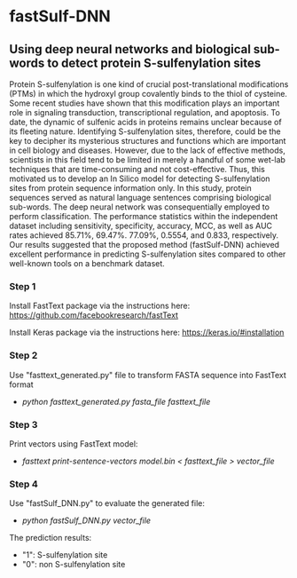 # fastSulf-DNN
## Using deep neural networks and biological sub-words to detect protein S-sulfenylation sites

Protein S-sulfenylation is one kind of crucial post-translational modifications (PTMs) in which the hydroxyl group covalently binds to the thiol of cysteine. Some recent studies have shown that this modification plays an important role in signaling transduction, transcriptional regulation, and apoptosis. To date, the dynamic of sulfenic acids in proteins remains unclear because of its fleeting nature. Identifying S-sulfenylation sites, therefore, could be the key to decipher its mysterious structures and functions which are important in cell biology and diseases. However, due to the lack of effective methods, scientists in this field tend to be limited in merely a handful of some wet-lab techniques that are time-consuming and not cost-effective. Thus, this motivated us to develop an In Silico model for detecting S-sulfenylation sites from protein sequence information only. In this study, protein sequences served as natural language sentences comprising biological sub-words. The deep neural network was consequentially employed to perform classification. The performance statistics within the independent dataset including sensitivity, specificity, accuracy, MCC, as well as AUC rates achieved 85.71%, 69.47%. 77.09%, 0.5554, and 0.833, respectively. Our results suggested that the proposed method (fastSulf-DNN) achieved excellent performance in predicting S-sulfenylation sites compared to other well-known tools on a benchmark dataset.

### Step 1
Install FastText package via the instructions here: https://github.com/facebookresearch/fastText

Install Keras package via the instructions here: https://keras.io/#installation

### Step 2
Use "fasttext_generated.py" file to transform FASTA sequence into FastText format
- *python fasttext_generated.py fasta_file fasttext_file*

### Step 3
Print vectors using FastText model:
- *fasttext print-sentence-vectors model.bin < fasttext_file > vector_file*

### Step 4
Use "fastSulf_DNN.py" to evaluate the generated file:
- *python fastSulf_DNN.py vector_file*

The prediction results:
- "1": S-sulfenylation site
- "0": non S-sulfenylation site
